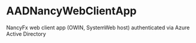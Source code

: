 AADNancyWebClientApp
=======================================
NancyFx web client app (OWIN, SystemWeb host) authenticated via Azure Active Directory